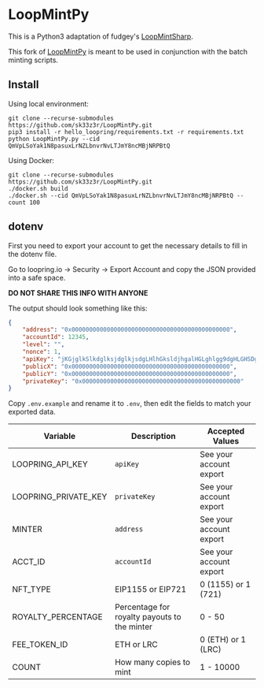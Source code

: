 # LoopMintPy

This is a Python3 adaptation of fudgey's [LoopMintSharp](https://github.com/fudgebucket27/LoopMintSharp).

This fork of [LoopMintPy](https://github.com/Montspy/LoopMintPy.git) is meant to be used in conjunction with the batch minting scripts.

## Install

Using local environment:

```shell
git clone --recurse-submodules https://github.com/sk33z3r/LoopMintPy.git
pip3 install -r hello_loopring/requirements.txt -r requirements.txt
python LoopMintPy.py --cid QmVpLSoYak1N8pasuxLrNZLbnvrNvLTJmY8ncMBjNRPBtQ
```

Using Docker:

```shell
git clone --recurse-submodules https://github.com/sk33z3r/LoopMintPy.git
./docker.sh build
./docker.sh --cid QmVpLSoYak1N8pasuxLrNZLbnvrNvLTJmY8ncMBjNRPBtQ --count 100
```

## dotenv

First you need to export your account to get the necessary details to fill in the dotenv file.

Go to loopring.io -> Security -> Export Account and copy the JSON provided into a safe space.

**DO NOT SHARE THIS INFO WITH ANYONE**

The output should look something like this:

```json
{
    "address": "0x000000000000000000000000000000000000000000000",
    "accountId": 12345,
    "level": "",
    "nonce": 1,
    "apiKey": "jKGjglkSlkdglksjdglkjsdgLHlhGksldjhgalHGLghlgg9dgHLGHSDgh",
    "publicX": "0x000000000000000000000000000000000000000000000",
    "publicY": "0x000000000000000000000000000000000000000000000",
    "privateKey": "0x000000000000000000000000000000000000000000000"
}
```

Copy `.env.example` and rename it to `.env`, then edit the fields to match your exported data.

| Variable             | Description                                  | Accepted Values         |
|----------------------|----------------------------------------------|-------------------------|
| LOOPRING_API_KEY     | `apiKey`                                     | See your account export |
| LOOPRING_PRIVATE_KEY | `privateKey`                                 | See your account export |
| MINTER               | `address`                                    | See your account export |
| ACCT_ID              | `accountId`                                  | See your account export |
| NFT_TYPE             | EIP1155 or EIP721                            | 0 (1155) or 1 (721)     |
| ROYALTY_PERCENTAGE   | Percentage for royalty payouts to the minter | 0 - 50                  |
| FEE_TOKEN_ID         | ETH or LRC                                   | 0 (ETH) or 1 (LRC)      |
| COUNT                | How many copies to mint                      | 1 - 10000               |
